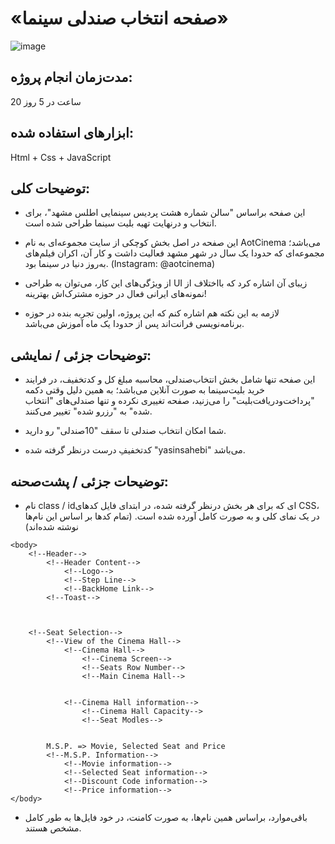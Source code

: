 # «صفحه انتخاب صندلی سینما»

![image](https://github.com/YSNSHB/Selected-Seat-Website/assets/109143007/2cca42ba-21fd-4397-b2f5-366b8d08d844)

## مدت‌زمان انجام پروژه:
20 ساعت در 5 روز


## ابزارهای استفاده شده:
Html + Css + JavaScript


## توضیحات کلی:
* این صفحه براساس "سالن شماره هشت پردیس سینمایی اطلس مشهد"، برای انتخاب و درنهایت تهیه بلیت سینما طراحی شده است.

* این صفحه در اصل بخش کوچکی از سایت مجموعه‌ای به نام AotCinema می‌باشد؛ مجموعه‌‌ای که حدودا یک سال در شهر مشهد فعالیت داشت و کار آن، اکران فیلم‌های به‌روز دنیا در سینما بود. (Instagram: @aotcinema) 

* از ویژگی‌های این کار، می‌توان به طراحی UI زیبای آن اشاره کرد که بااختلاف از نمونه‌های ایرانی فعال در حوزه مشترک‌اش بهترینه!

* لازمه به این نکته هم اشاره کنم که این پروژه، اولین تجربه بنده در حوزه برنامه‌نویسی فرانت‌اند پس از حدودا یک ماه آموزش می‌باشد.


## توضیحات جزئی / نمایشی:
* این صفحه تنها شامل بخش انتخاب‌صندلی، محاسبه مبلغ کل و کدتخفیف، در فرایند خرید بلیت‌سینما به صورت آنلاین می‌باشد؛ به همین دلیل وقتی دکمه "پرداخت‌ودریافت‌بلیت" را می‌زنید، صفحه تغییری نکرده و تنها صندلی‌های "انتخاب شده" به "رزرو شده" تغییر می‌کنند.

* شما امکان انتخاب صندلی تا سقف "10صندلی" رو دارید.

* کدتخفیفِ درست درنظر گرفته شده "yasinsahebi" می‌باشد.


## توضیحات جزئی / پشت‌صحنه:
* نام class / idای که برای هر بخش درنظر گرفته شده، در ابتدای فایل کدهای CSS، در یک نمای کلی و به صورت کامل آورده شده است. (تمام کدها بر اساس این نام‌ها نوشته شده‌اند)
```
<body>
    <!--Header-->
        <!--Header Content-->
            <!--Logo-->
            <!--Step Line-->
            <!--BackHome Link-->
        <!--Toast-->



    <!--Seat Selection-->
        <!--View of the Cinema Hall-->
            <!--Cinema Hall-->
                <!--Cinema Screen-->
                <!--Seats Row Number-->
                <!--Main Cinema Hall-->


            <!--Cinema Hall information-->
                <!--Cinema Hall Capacity-->
                <!--Seat Modles-->


        M.S.P. => Movie, Selected Seat and Price
        <!--M.S.P. Information-->
            <!--Movie information-->
            <!--Selected Seat information-->
            <!--Discount Code information-->
            <!--Price information-->
</body>
```

* باقی‌موارد، براساس همین نام‌ها، به صورت کامنت، در خود فایل‌ها به طور کامل مشخص هستند.
